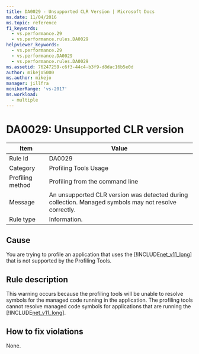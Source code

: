 ```yaml
---
title: DA0029 - Unsupported CLR Version | Microsoft Docs
ms.date: 11/04/2016
ms.topic: reference
f1_keywords: 
  - vs.performance.29
  - vs.performance.rules.DA0029
helpviewer_keywords: 
  - vs.performance.29
  - vs.performance.DA0029
  - vs.performance.rules.DA0029
ms.assetid: 76247259-c6f3-44c4-b3f9-d8dac16b5e0d
author: mikejo5000
ms.author: mikejo
manager: jillfra
monikerRange: 'vs-2017'
ms.workload: 
  - multiple
---
```

# DA0029: Unsupported CLR version

|Item|Value|
|-|-|
|Rule Id|DA0029|
|Category|Profiling Tools Usage|
|Profiling method|Profiling from the command line|
|Message|An unsupported CLR version was detected during collection. Managed symbols may not resolve correctly.|
|Rule type|Information.|

## Cause
 You are trying to profile an application that uses the [!INCLUDE[net_v11_long](../profiling/includes/net_v11_long_md.md)] that is not supported by the Profiling Tools.

## Rule description
 This warning occurs because the profiling tools will be unable to resolve symbols for the managed code running in the application. The profiling tools cannot resolve managed code symbols for applications that are running the [!INCLUDE[net_v11_long](../profiling/includes/net_v11_long_md.md)].

## How to fix violations
 None.
